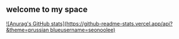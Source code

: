 ## welcome to my space
[![Anurag's GitHub stats](https://github-readme-stats.vercel.app/api?&theme=prussian blueusername=seonoolee)](https://github.com/seonoolee/github-readme-stats)
